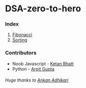 # DSA-zero-to-hero

### Index
1. [Fibonacci](Day1/)
2. [Sorting](Day2/)



### Contributors
* Noob Javascript - [Ketan Bhatt](https://github.com/ketanbhatt)
* Python - [Arpit Gupta](https://github.com/TigerApps)


###### Huge thanks to [Ankan Adhikari](https://twitter.com/firehawk895)
